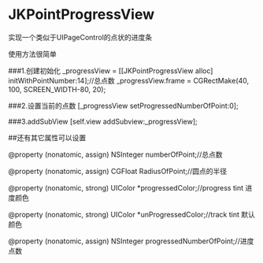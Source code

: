 # JKPointProgressView

实现一个类似于UIPageControl的点状的进度条

使用方法很简单

###1.创建初始化
_progressView = [[JKPointProgressView alloc] initWithPointNumber:14];//总点数
_progressView.frame = CGRectMake(40, 100, SCREEN_WIDTH-80, 20);

###2.设置当前的点数
[_progressView setProgressedNumberOfPoint:0];

###3.addSubView
[self.view addSubview:_progressView];

##还有其它属性可以设置

@property (nonatomic, assign) NSInteger numberOfPoint;//总点数

@property (nonatomic, assign) CGFloat RadiusOfPoint;//圆点的半径

@property (nonatomic, strong) UIColor *progressedColor;//progress tint 进度颜色

@property (nonatomic, strong) UIColor *unProgressedColor;//track tint 默认颜色

@property (nonatomic, assign) NSInteger progressedNumberOfPoint;//进度点数
